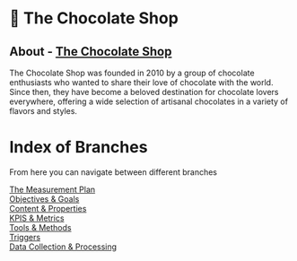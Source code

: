 # :chocolate_bar: The Chocolate Shop 


## About -  [The Chocolate Shop](https://the-chocolate-shop-demo.netlify.app/)

The Chocolate Shop was founded in 2010 by a group of chocolate enthusiasts who wanted to share their love of chocolate with the world. Since then, they have become a beloved destination for chocolate lovers everywhere, offering a wide selection of artisanal chocolates in a variety of flavors and styles.

# Index of Branches 

From here you can navigate between different branches

[The Measurement Plan](https://github.com/dipalit/The-Chocolate-Shop/tree/Overview---Measurement-Plan)  
[Objectives & Goals](https://github.com/The-Chocolate-Shop/dipalit/tree/Objectives-%26-Goals)  
[Content & Properties ](https://github.com/dipalit/The-Chocolate-Shop/tree/Content-%26-Properties)  
[KPIS & Metrics](https://github.com/dipalit/The-Chocolate-Shop/tree/KPIs-%26-Metrics)  
[Tools & Methods](https://github.com/dipalit/The-Chocolate-Shop/tree/Tools-%26-Methods)  
[Triggers](https://github.com/dipalit/The-Chocolate-Shop/tree/Triggers)  
[Data Collection & Processing](https://github.com/dipalit/The-Chocolate-Shop/tree/Data-Collection-%26-Processing)  



